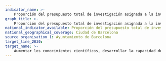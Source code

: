 ```yaml
---
indicator_name: >-
    Proporción del presupuesto total de investigación asignada a la investigación en el campo de la tecnología marina
graph_title: >-
    Proporción del presupuesto total de investigación asignada a la investigación en el campo de la tecnología marina
national_indicator_available: Proporción del presupuesto total de investigación asignada a la investigación en el campo de la tecnología marina
national_geographical_coverage: Ciudad de Barcelona
source_organisation_1: Ayuntamiento de Barcelona
target_line_2030:
target_name: >-
    Aumentar los conocimientos científicos, desarrollar la capacidad de investigación y transferir la tecnología marina, teniendo en cuenta los criterios y las directrices para la transferencia de tecnología marina de la Comisión Oceanográfica Intergubernamental, con el fin de mejorar la salud de los océanos y potenciar la contribución de la biodiversidad marina al progreso de los países en desarrollo, en particular, de los pequeños Estados insulares en desarrollo y los países menos avanzados
---
```

